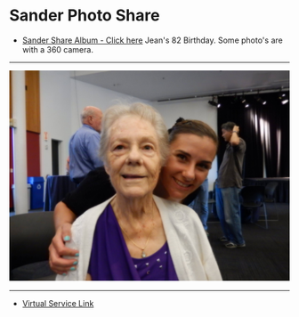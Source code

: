 # Sander Photo Share

- [Sander Share Album - Click here](https://photos.app.goo.gl/jQKs7bjwwTGeq6Av7)
Jean's 82 Birthday.  Some photo's are with a 360 camera.

----

![JeanJess](./SanderJeanJessDSCN0066.JPG)

----

- [Virtual Service Link](https://viewlogies.net/darling-fischer/84cpbukIT)

<!--  ![JeanJess](https://photos.app.goo.gl/roMy6h2ySbMCHQmW8)
       [Obit](https://www.tributearchive.com/obituaries/22715573/wanda-jean-sander)  -->
